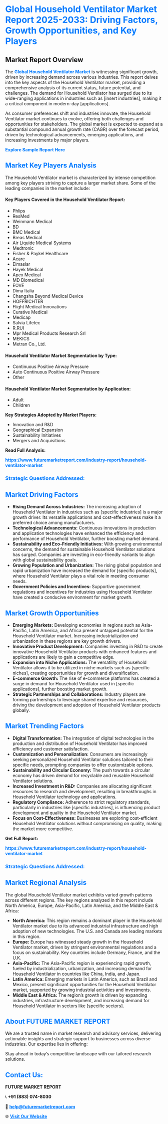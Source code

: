 <h1 style="color: #007BFF;">Global Household Ventilator Market Report 2025-2033: Driving Factors, Growth Opportunities, and Key Players</h1>

<section id="overview">
<h2>Market Report Overview</h2>
<p>The <a href="https://www.futuremarketreport.com/industry-report/household-ventilator-market" style="color: #007BFF; text-decoration: none;"><strong>Global Household Ventilator Market</strong></a> is witnessing significant growth, driven by increasing demand across various industries. This report delves into the key aspects of the Household Ventilator market, providing a comprehensive analysis of its current status, future potential, and challenges. The demand for Household Ventilator has surged due to its wide-ranging applications in industries such as [insert industries], making it a critical component in modern-day [applications].</p>
<p>As consumer preferences shift and industries innovate, the Household Ventilator market continues to evolve, offering both challenges and opportunities for stakeholders. The global market is expected to expand at a substantial compound annual growth rate (CAGR) over the forecast period, driven by technological advancements, emerging applications, and increasing investments by major players.</p>
</section>

<section id="overview">
<p><a href="https://www.futuremarketreport.com/request-sample/reportId=77332" style="color: #007BFF; text-decoration: none;"><strong>Explore Sample Report Here</strong></a></p>
</section>

<section id="key-players">
<h2 style="color: #007BFF;">Market Key Players Analysis</h2>
<p>The Household Ventilator market is characterized by intense competition among key players striving to capture a larger market share. Some of the leading companies in the market include:</p>
<h4>Key Players Covered in the Household Ventilator Report:</h4>
<ul><li>Phlips</li><li>ResMed</li><li>Weinmann Medical</li><li>BD</li><li>BMC Medical</li><li>Breas Medical</li><li>Air Liquide Medical Systems</li><li>Medtronic</li><li>Fisher &amp; Paykel Healthcare</li><li>Acare</li><li>Elmaslar</li><li>Hayek Medical</li><li>Apex Medical</li><li>MD Biomedical</li><li>EOVE</li><li>Dima Italia</li><li>Changsha Beyond Medical Device</li><li>HOFFRICHTER</li><li>Flight Medical Innovations</li><li>Curative Medical</li><li>Medicap</li><li>Salvia Lifetec</li><li>R.RUI</li><li>Mpr Medical Products Research Srl</li><li>MEKICS</li><li>Metran Co., Ltd.</li></ul>
<h4>Household Ventilator Market Segmentation by Type:</h4>
<ul><li>Continuous Positive Airway Pressure</li><li>Auto Continuous Positive Airway Pressure</li><li>Other</li></ul>

<h4>Household Ventilator Market Segmentation by Application:</h4>
<ul><li>Adult</li><li>Children</li></ul>
<p><strong>Key Strategies Adopted by Market Players:</strong></p>
<ul>
<li>Innovation and R&D</li>
<li>Geographical Expansion</li>
<li>Sustainability Initiatives</li>
<li>Mergers and Acquisitions</li>
</ul>
</section>

<section>
<p><strong>Read Full Analysis: </strong></p><a href="https://www.futuremarketreport.com/industry-report/household-ventilator-market" style="color: #007BFF; text-decoration: none;"><strong>https://www.futuremarketreport.com/industry-report/household-ventilator-market</strong></a>
<h3 style="color: #007BFF;">Strategic Questions Addressed:</h3>
</section>

<section id="driving-factors">
<h2 style="color: #007BFF;">Market Driving Factors</h2>
<ul>
<li><strong>Rising Demand Across Industries:</strong> The increasing adoption of Household Ventilator in industries such as [specific industries] is a major growth driver. Its versatile applications and cost-effectiveness make it a preferred choice among manufacturers.</li>
<li><strong>Technological Advancements:</strong> Continuous innovations in production and application technologies have enhanced the efficiency and performance of Household Ventilator, further boosting market demand.</li>
<li><strong>Sustainability and Eco-Friendly Initiatives:</strong> With growing environmental concerns, the demand for sustainable Household Ventilator solutions has surged. Companies are investing in eco-friendly variants to align with global sustainability goals.</li>
<li><strong>Growing Population and Urbanization:</strong> The rising global population and rapid urbanization have increased the demand for [specific products], where Household Ventilator plays a vital role in meeting consumer needs.</li>
<li><strong>Government Policies and Incentives:</strong> Supportive government regulations and incentives for industries using Household Ventilator have created a conducive environment for market growth.</li>
</ul>
</section>

<section id="growth-opportunities">
<h2 style="color: #007BFF;">Market Growth Opportunities</h2>
<ul>
<li><strong>Emerging Markets:</strong> Developing economies in regions such as Asia-Pacific, Latin America, and Africa present untapped potential for the Household Ventilator market. Increasing industrialization and urbanization in these regions are key growth drivers.</li>
<li><strong>Innovative Product Development:</strong> Companies investing in R&D to create innovative Household Ventilator products with enhanced features and applications are likely to gain a competitive edge.</li>
<li><strong>Expansion into Niche Applications:</strong> The versatility of Household Ventilator allows it to be utilized in niche markets such as [specific niches], creating opportunities for growth and diversification.</li>
<li><strong>E-commerce Growth:</strong> The rise of e-commerce platforms has created a surge in demand for Household Ventilator used in [specific applications], further boosting market growth.</li>
<li><strong>Strategic Partnerships and Collaborations:</strong> Industry players are forming partnerships to leverage shared expertise and resources, driving the development and adoption of Household Ventilator products globally.</li>
</ul>
</section>

<section id="trending-factors">
<h2 style="color: #007BFF;">Market Trending Factors</h2>
<ul>
<li><strong>Digital Transformation:</strong> The integration of digital technologies in the production and distribution of Household Ventilator has improved efficiency and customer satisfaction.</li>
<li><strong>Customization and Personalization:</strong> Consumers are increasingly seeking personalized Household Ventilator solutions tailored to their specific needs, prompting companies to offer customizable options.</li>
<li><strong>Sustainability and Circular Economy:</strong> The push towards a circular economy has driven demand for recyclable and reusable Household Ventilator solutions.</li>
<li><strong>Increased Investment in R&D:</strong> Companies are allocating significant resources to research and development, resulting in breakthroughs in Household Ventilator technology and applications.</li>
<li><strong>Regulatory Compliance:</strong> Adherence to strict regulatory standards, particularly in industries like [specific industries], is influencing product development and quality in the Household Ventilator market.</li>
<li><strong>Focus on Cost-Effectiveness:</strong> Businesses are exploring cost-efficient Household Ventilator solutions without compromising on quality, making the market more competitive.</li>
</ul>
</section>

<section>
<p><strong>Get Full Report: </strong></p><a href="https://www.futuremarketreport.com/industry-report/household-ventilator-market" style="color: #007BFF; text-decoration: none;"><strong>https://www.futuremarketreport.com/industry-report/household-ventilator-market</strong></a>
<h3 style="color: #007BFF;">Strategic Questions Addressed:</h3>
</section>


<section id="regional-analysis">
<h2 style="color: #007BFF;">Market Regional Analysis</h2>
<p>The global Household Ventilator market exhibits varied growth patterns across different regions. The key regions analyzed in this report include North America, Europe, Asia-Pacific, Latin America, and the Middle East & Africa:</p>
<ul>
<li><strong>North America:</strong> This region remains a dominant player in the Household Ventilator market due to its advanced industrial infrastructure and high adoption of new technologies. The U.S. and Canada are leading markets in this region.</li>
<li><strong>Europe:</strong> Europe has witnessed steady growth in the Household Ventilator market, driven by stringent environmental regulations and a focus on sustainability. Key countries include Germany, France, and the U.K.</li>
<li><strong>Asia-Pacific:</strong> The Asia-Pacific region is experiencing rapid growth, fueled by industrialization, urbanization, and increasing demand for Household Ventilator in countries like China, India, and Japan.</li>
<li><strong>Latin America:</strong> Emerging markets in Latin America, such as Brazil and Mexico, present significant opportunities for the Household Ventilator market, supported by growing industrial activities and investments.</li>
<li><strong>Middle East & Africa:</strong> The region’s growth is driven by expanding industries, infrastructure development, and increasing demand for Household Ventilator in sectors like [specific sectors].</li>
</ul>
</section>

<footer>
<h2 style="color: #007BFF;">About FUTURE MARKET REPORT</h2>
<p>We are a trusted name in market research and advisory services, delivering actionable insights and strategic support to businesses across diverse industries. Our expertise lies in offering:</p>

<p>Stay ahead in today’s competitive landscape with our tailored research solutions.</p>

<h2 style="color: #007BFF;">Contact Us:</h2>
<p><strong>FUTURE MARKET REPORT</strong></p>
<p>📞 <strong>+91 (883) 074-8030</strong></p>
<p>📧 <strong><a href="mailto:help@futuremarketreport.com" style="color: #007BFF;">help@futuremarketreport.com</a></strong></p>
<p>🌐 <strong><a href="https://www.futuremarketreport.com/" style="color: #007BFF;">Visit Our Website</a></strong></p>
</footer>